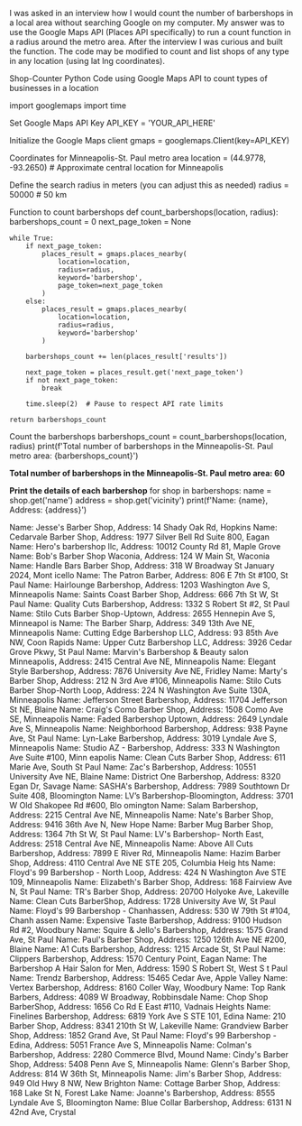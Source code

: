 I was asked in an interview how I would count the number of barbershops in a local area without searching Google on my computer.  My answer was to use the Google Maps API (Places API specifically) to run a count function in a radius around the metro area.  After the interview I was curious and built the function.  The code may be modified to count and list shops of any type in any location (using lat lng coordinates). 

Shop-Counter
Python Code using Google Maps API to count types of businesses in a location

import googlemaps
import time

Set Google Maps API Key
API_KEY = 'YOUR_API_HERE'

Initialize the Google Maps client
gmaps = googlemaps.Client(key=API_KEY)

Coordinates for Minneapolis-St. Paul metro area
location = (44.9778, -93.2650)  # Approximate central location for Minneapolis

Define the search radius in meters (you can adjust this as needed)
radius = 50000  # 50 km

Function to count barbershops
def count_barbershops(location, radius):
    barbershops_count = 0
    next_page_token = None

    while True:
        if next_page_token:
            places_result = gmaps.places_nearby(
                location=location,
                radius=radius,
                keyword='barbershop',
                page_token=next_page_token
            )
        else:
            places_result = gmaps.places_nearby(
                location=location,
                radius=radius,
                keyword='barbershop'
            )

        barbershops_count += len(places_result['results'])

        next_page_token = places_result.get('next_page_token')
        if not next_page_token:
            break

        time.sleep(2)  # Pause to respect API rate limits

    return barbershops_count

Count the barbershops
barbershops_count = count_barbershops(location, radius)
print(f'Total number of barbershops in the Minneapolis-St. Paul metro area: {barbershops_count}')

**Total number of barbershops in the Minneapolis-St. Paul metro area: 60**

**Print the details of each barbershop**
for shop in barbershops:
name = shop.get('name')
address = shop.get('vicinity')
print(f'Name: {name}, Address: {address}')

Name: Jesse's Barber Shop, Address: 14 Shady Oak Rd, Hopkins
Name: Cedarvale Barber Shop, Address: 1977 Silver Bell Rd Suite 800, Eagan
Name: Hero's barbershop llc, Address: 10012 County Rd 81, Maple Grove
Name: Bob's Barber Shop Waconia, Address: 124 W Main St, Waconia
Name: Handle Bars Barber Shop, Address: 318 W Broadway St January 2024, Mont
icello
Name: The Patron Barber, Address: 806 E 7th St #100, St Paul
Name: Hairlounge Barbershop, Address: 1203 Washington Ave S, Minneapolis
Name: Saints Coast Barber Shop, Address: 666 7th St W, St Paul
Name: Quality Cuts Barbershop, Address: 1332 S Robert St #2, St Paul
Name: Stilo Cuts Barber Shop-Uptown, Address: 2655 Hennepin Ave S, Minneapol
is
Name: The Barber Sharp, Address: 349 13th Ave NE, Minneapolis
Name: Cutting Edge Barbershop LLC, Address: 93 85th Ave NW, Coon Rapids
Name: Upper Cutz Barbershop LLC, Address: 3926 Cedar Grove Pkwy, St Paul
Name: Marvin's Barbershop & Beauty salon Minneapolis, Address: 2415 Central
Ave NE, Minneapolis
Name: Elegant Style Barbershop, Address: 7876 University Ave NE, Fridley
Name: Marty's Barber Shop, Address: 212 N 3rd Ave #106, Minneapolis
Name: Stilo Cuts Barber Shop-North Loop, Address: 224 N Washington Ave Suite
130A, Minneapolis
Name: Jefferson Street Barbershop, Address: 11704 Jefferson St NE, Blaine
Name: Craig's Como Barber Shop, Address: 1508 Como Ave SE, Minneapolis
Name: Faded Barbershop Uptown, Address: 2649 Lyndale Ave S, Minneapolis
Name: Neighborhood Barbershop, Address: 938 Payne Ave, St Paul
Name: Lyn-Lake Barbershop, Address: 3019 Lyndale Ave S, Minneapolis
Name: Studio AZ - Barbershop, Address: 333 N Washington Ave Suite #100, Minn
eapolis
Name: Clean Cuts Barber Shop, Address: 611 Marie Ave, South St Paul
Name: Zac's Barbershop, Address: 10551 University Ave NE, Blaine
Name: District One Barbershop, Address: 8320 Egan Dr, Savage
Name: SASHA's Barbershop, Address: 7989 Southtown Dr Suite 408, Bloomington
Name: LV’s Barbershop-Bloomington, Address: 3701 W Old Shakopee Rd #600, Blo
omington
Name: Salam Barbershop, Address: 2215 Central Ave NE, Minneapolis
Name: Nate's Barber Shop, Address: 9416 36th Ave N, New Hope
Name: Barber Mug Barber Shop, Address: 1364 7th St W, St Paul
Name: LV's Barbershop- North East, Address: 2518 Central Ave NE, Minneapolis
Name: Above All Cuts Barbershop, Address: 7899 E River Rd, Minneapolis
Name: Hazim Barber Shop, Address: 4110 Central Ave NE STE 205, Columbia Heig
hts
Name: Floyd's 99 Barbershop - North Loop, Address: 424 N Washington Ave STE
109, Minneapolis
Name: Elizabeth's Barber Shop, Address: 168 Fairview Ave N, St Paul
Name: TR's Barber Shop, Address: 20700 Holyoke Ave, Lakeville
Name: Clean Cuts BarberShop, Address: 1728 University Ave W, St Paul
Name: Floyd's 99 Barbershop - Chanhassen, Address: 530 W 79th St #104, Chanh
assen
Name: Expensive Taste Barbershop, Address: 9100 Hudson Rd #2, Woodbury
Name: Squire & Jello's Barbershop, Address: 1575 Grand Ave, St Paul
Name: Paul's Barber Shop, Address: 1250 126th Ave NE #200, Blaine
Name: A1 Cuts Barbershop, Address: 1215 Arcade St, St Paul
Name: Clippers Barbershop, Address: 1570 Century Point, Eagan
Name: The Barbershop A Hair Salon for Men, Address: 1590 S Robert St, West S
t Paul
Name: Trendz Barbershop, Address: 15465 Cedar Ave, Apple Valley
Name: Vertex Barbershop, Address: 8160 Coller Way, Woodbury
Name: Top Rank Barbers, Address: 4089 W Broadway, Robbinsdale
Name: Chop Shop BarberShop, Address: 1656 Co Rd E East #110, Vadnais Heights
Name: Finelines Barbershop, Address: 6819 York Ave S STE 101, Edina
Name: 210 Barber Shop, Address: 8341 210th St W, Lakeville
Name: Grandview Barber Shop, Address: 1852 Grand Ave, St Paul
Name: Floyd's 99 Barbershop - Edina, Address: 5051 France Ave S, Minneapolis
Name: Colman's Barbershop, Address: 2280 Commerce Blvd, Mound
Name: Cindy's Barber Shop, Address: 5408 Penn Ave S, Minneapolis
Name: Glenn's Barber Shop, Address: 814 W 36th St, Minneapolis
Name: Jim's Barber Shop, Address: 949 Old Hwy 8 NW, New Brighton
Name: Cottage Barber Shop, Address: 168 Lake St N, Forest Lake
Name: Joanne's Barbershop, Address: 8555 Lyndale Ave S, Bloomington
Name: Blue Collar Barbershop, Address: 6131 N 42nd Ave, Crystal

